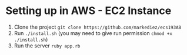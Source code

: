 # Setting up in AWS - EC2 Instance
1. Clone the project `git clone https://github.com/markediez/ecs193AB`
2. Run `./install.sh` (you may need to give run permission `chmod +x ./install.sh`)
3. Run the server `ruby app.rb`

